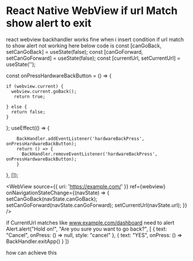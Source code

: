 
# React Native WebView if url Match show alert to exit

react webview backhandler works fine when i insert condition if url match to show alert not working
here below  code is
 const [canGoBack, setCanGoBack] = useState(false);
 const [canGoForward, setCanGoForward] = useState(false);
 const [currentUrl, setCurrentUrl] = useState('');


  const onPressHardwareBackButton = () => {
 
    if (webview.current) { 
      webview.current.goBack();
       return true; 

    } else {
      return false;
    }
  
  };
 useEffect(() => {
 
        BackHandler.addEventListener('hardwareBackPress', onPressHardwareBackButton);
        return () => {
          BackHandler.removeEventListener('hardwareBackPress', onPressHardwareBackButton);
        }
    
  }, []);

<WebView 
      source={{ uri: 'https://example.com/' }} 
      ref={webview}
       onNavigationStateChange={(navState) => {
        setCanGoBack(navState.canGoBack);
        setCanGoForward(navState.canGoForward);
        setCurrentUrl(navState.url);
      }}
             />

if CurrentUrl matches like www.example.com/dashboard need to alert
  Alert.alert("Hold on!", "Are you sure you want to go back?", [
    {
      text: "Cancel",
      onPress: () => null,
      style: "cancel"
    },
    { text: "YES", onPress: () => BackHandler.exitApp() }
  ])  

how can achieve this

        